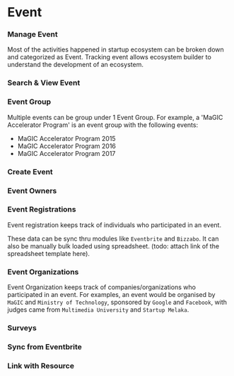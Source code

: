 # Event

### Manage Event

Most of the activities happened in startup ecosystem can be broken down and categorized as Event. Tracking event allows ecosystem builder to understand the development of an ecosystem.

### Search & View Event

### Event Group

Multiple events can be group under 1 Event Group. For example, a 'MaGIC Accelerator Program' is an event group with the following events:

* MaGIC Accelerator Program 2015
* MaGIC Accelerator Program 2016
* MaGIC Accelerator Program 2017

### Create Event

### Event Owners

### Event Registrations

Event registration keeps track of individuals who participated in an event.

These data can be sync thru modules like `Eventbrite` and `Bizzabo`. It can also be manually bulk loaded using spreadsheet. \(todo: attach link of the spreadsheet template here\).

### Event Organizations

Event Organization keeps track of companies/organizations who participated in an event. For examples, an event would be organised by `MaGIC` and `Ministry of Technology`, sponsored by `Google` and `Facebook`, with judges came from `Multimedia University` and `Startup Melaka`.

### Surveys

### Sync from Eventbrite

### Link with Resource

